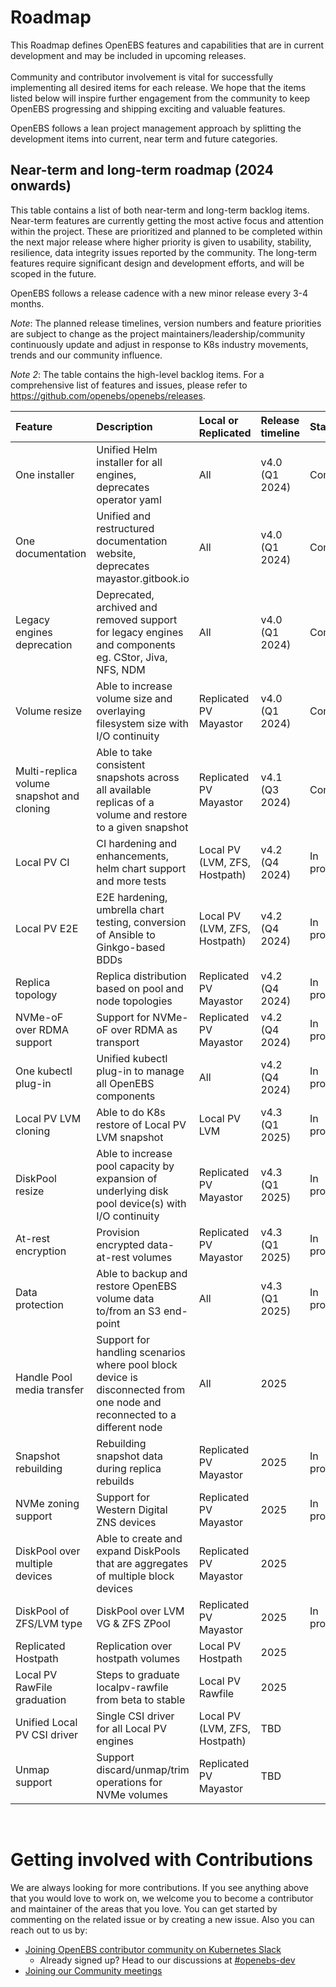 # Roadmap

This Roadmap defines OpenEBS features and capabilities that are in current development and may be included in upcoming releases.<BR>
<BR>
Community and contributor involvement is vital for successfully implementing all desired items for each release. We hope that the items listed below will inspire further engagement from the community to keep OpenEBS progressing and shipping exciting and valuable features.

OpenEBS follows a lean project management approach by splitting the development items into current, near term and future categories.

## Near-term and long-term roadmap (2024 onwards)
This table contains a list of both near-term and long-term backlog items. Near-term features are currently getting the most active focus and attention within the project. These are prioritized and planned to be completed within the next major release where higher priority is given to usability, stability, resilience, data integrity issues reported by the community. The long-term features require significant design and development efforts, and will be scoped in the future.

OpenEBS follows a release cadence with a new minor release every 3-4 months.

_Note_: The planned release timelines, version numbers and feature priorities are subject to change as the project maintainers/leadership/community continuously update and adjust in response to K8s industry movements, trends and our community influence.

_Note 2_: The table contains the high-level backlog items. For a comprehensive list of features and issues, please refer to https://github.com/openebs/openebs/releases.

| Feature | Description | Local or Replicated | Release timeline | Status |
| :------ | :---------- | :------------------ | :--------------- | :----- |
| One installer | Unified Helm installer for all engines, deprecates operator yaml | All | v4.0 (Q1 2024) | Completed |
| One documentation | Unified and restructured documentation website, deprecates mayastor.gitbook.io | All | v4.0 (Q1 2024) | Completed |
| Legacy engines deprecation | Deprecated, archived and removed support for legacy engines and components eg. CStor, Jiva, NFS, NDM | All | v4.0 (Q1 2024) | Completed |
| Volume resize | Able to increase volume size and overlaying filesystem size with I/O continuity | Replicated PV Mayastor | v4.0 (Q1 2024) | Completed |
| Multi-replica volume snapshot and cloning | Able to take consistent snapshots across all available replicas of a volume and restore to a given snapshot | Replicated PV Mayastor | v4.1 (Q3 2024) | Completed |
| Local PV CI | CI hardening and enhancements, helm chart support and more tests | Local PV (LVM, ZFS, Hostpath) | v4.2 (Q4 2024) | In progress |
| Local PV E2E | E2E hardening, umbrella chart testing, conversion of Ansible to Ginkgo-based BDDs | Local PV (LVM, ZFS, Hostpath) | v4.2 (Q4 2024) | In progress |
| Replica topology | Replica distribution based on pool and node topologies | Replicated PV Mayastor | v4.2 (Q4 2024) | In progress |
| NVMe-oF over RDMA support | Support for NVMe-oF over RDMA as transport | Replicated PV Mayastor | v4.2 (Q4 2024) | In progress |
| One kubectl plug-in | Unified kubectl plug-in to manage all OpenEBS components | All | v4.2 (Q4 2024) | In progress |
| Local PV LVM cloning | Able to do K8s restore of Local PV LVM snapshot | Local PV LVM | v4.3 (Q1 2025) | In progress |
| DiskPool resize | Able to increase pool capacity by expansion of underlying disk pool device(s) with I/O continuity | Replicated PV  Mayastor | v4.3 (Q1 2025) | In progress |
| At-rest encryption | Provision encrypted data-at-rest volumes | Replicated PV Mayastor | v4.3 (Q1 2025) | In progress |
| Data protection | Able to backup and restore OpenEBS volume data to/from an S3 end-point | All | v4.3 (Q1 2025) | In progress |
| Handle Pool media transfer | Support for handling scenarios where pool block device is disconnected from one node and reconnected to a different node | All | 2025 | |
| Snapshot rebuilding | Rebuilding snapshot data during replica rebuilds | Replicated PV Mayastor | 2025 | In progress |
| NVMe zoning support | Support for Western Digital ZNS devices | Replicated PV Mayastor | 2025 | In progress |
| DiskPool over multiple devices | Able to create and expand DiskPools that are aggregates of multiple block devices | Replicated PV Mayastor | 2025 | |
| DiskPool of ZFS/LVM type | DiskPool over LVM VG & ZFS ZPool | Replicated PV Mayastor | 2025 | In progress |
| Replicated Hostpath | Replication over hostpath volumes | Local PV Hostpath | 2025 | |
| Local PV RawFile graduation | Steps to graduate localpv-rawfile from beta to stable | Local PV Rawfile | 2025 | |
| Unified Local PV CSI driver | Single CSI driver for all Local PV engines | Local PV (LVM, ZFS, Hostpath) | TBD | |
| Unmap support | Support discard/unmap/trim operations for NVMe volumes | Replicated PV Mayastor | TBD | |
<BR>

# Getting involved with Contributions

We are always looking for more contributions. If you see anything above that you would love to work on, we welcome you to become a contributor and maintainer of the areas that you love. You can get started by commenting on the related issue or by creating a new issue. Also you can reach out to us by:

- [Joining OpenEBS contributor community on Kubernetes Slack](https://kubernetes.slack.com)
	- Already signed up? Head to our discussions at [#openebs-dev](https://kubernetes.slack.com/messages/openebs-dev/)
- [Joining our Community meetings](https://github.com/openebs/openebs/tree/master/community)

